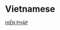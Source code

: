 # Vietnamese

[HIẾN PHÁP](Vietnamese%207ead6b8fc54b4304b9f9009a0a804052/HIE%CC%82%CC%81N%20PHA%CC%81P%20ed4e0377a290419f9fbf668097916405.md)